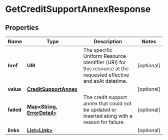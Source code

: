 

# GetCreditSupportAnnexResponse


## Properties

| Name | Type | Description | Notes |
|------------ | ------------- | ------------- | -------------|
|**href** | **URI** | The specific Uniform Resource Identifier (URI) for this resource at the requested effective and asAt datetime. |  [optional] |
|**value** | [**CreditSupportAnnex**](CreditSupportAnnex.md) |  |  [optional] |
|**failed** | [**Map&lt;String, ErrorDetail&gt;**](ErrorDetail.md) | The credit support annex that could not be updated or inserted along with a reason for failure. |  [optional] |
|**links** | [**List&lt;Link&gt;**](Link.md) |  |  [optional] |



